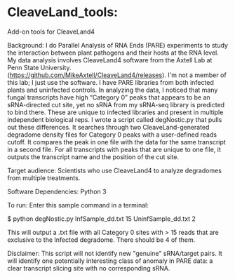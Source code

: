 # CleaveLand_tools:
Add-on tools for CleaveLand4

Background: I do Parallel Analysis of RNA Ends (PARE) experiments to study the interaction between plant pathogens and their hosts at the RNA level. My data analysis involves CleaveLand4 software from the Axtell Lab at Penn State University. (https://github.com/MikeAxtell/CleaveLand4/releases). I'm not a member of this lab; I just use the software.
I have PARE libraries from both infected plants and uninfected controls. In analyzing the data, I noticed that many fungal transcripts have high “Category 0” peaks that appears to be an sRNA-directed cut site, yet no sRNA from my sRNA-seq library is predicted to bind there. These are unique to infected libraries and present in multiple independent biological reps.
I wrote a script called degNostic.py that pulls out these differences. It searches through two CleaveLand-generated degradome density files for Category 0 peaks with a user-defined reads cutoff. It compares the peak in one file with the data for the same transcript in a second file. For all transcripts with peaks that are unique to one file, it outputs the transcript name and the position of the cut site.

Target audience: Scientists who use CleaveLand4 to analyze degradomes from multiple treatments.

Software Dependencies: Python 3

To run: Enter this sample command in a terminal:

$ python degNostic.py InfSample_dd.txt 15 UninfSample_dd.txt 2

This will output a .txt file with all Category 0 sites with > 15 reads that are exclusive to the Infected degradome. There should be 4 of them.

Disclaimer: This script will not identify new "genuine" sRNA/target pairs. It will identify one potentially interesting class of anomaly in PARE data: a clear transcript slicing site with no corresponding sRNA. 
